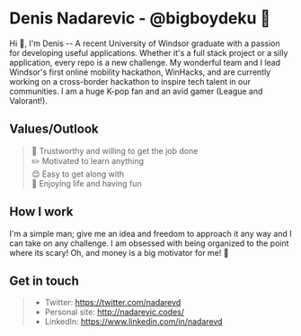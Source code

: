 # Denis Nadarevic - @bigboydeku 🎉
Hi 👋, I'm Denis -- A recent University of Windsor graduate with a passion for developing useful applications. Whether it's a full stack project or a silly application, every repo is a new challenge. My wonderful team and I lead Windsor's first online mobility hackathon, WinHacks, and are currently working on a cross-border hackathon to inspire tech talent in our communities. I am a huge K-pop fan and an avid gamer (League and Valorant!).

## Values/Outlook
>🤝 Trustworthy and willing to get the job done<br>
>✏️ Motivated to learn anything <br>
>😊 Easy to get along with <br>
>🎉 Enjoying life and having fun <br>
  
 ## How I work
 I'm a simple man; give me an idea and freedom to approach it any way and I can take on any challenge. I am obsessed with being organized to the point where its scary! Oh, and money is a big motivator for me! 🤑
 
 ## Get in touch
 >* Twitter: https://twitter.com/nadarevd
 >* Personal site: http://nadarevic.codes/
 >* LinkedIn: https://www.linkedin.com/in/nadarevd
